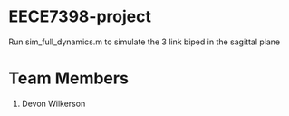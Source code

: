 # EECE7398-project

Run sim_full_dynamics.m to simulate the 3 link biped in the sagittal plane

# Team Members
1. Devon Wilkerson